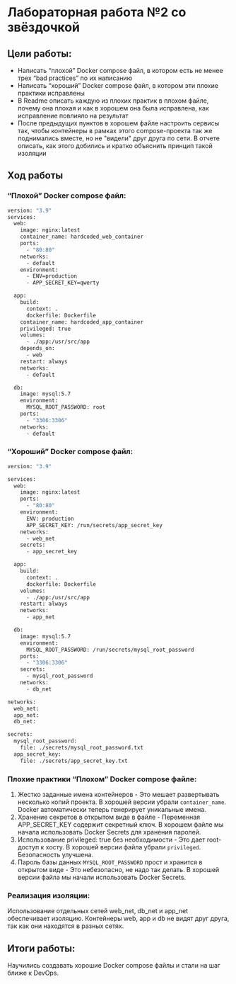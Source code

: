# Лабораторная работа №2 со звёздочкой

## Цели работы:
- Написать “плохой” Docker compose файл, в котором есть не менее трех “bad practices” по их написанию
- Написать “хороший” Docker compose файл, в котором эти плохие практики исправлены
- В Readme описать каждую из плохих практик в плохом файле, почему она плохая и как в хорошем она была исправлена, как исправление повлияло на результат
- После предыдущих пунктов в хорошем файле настроить сервисы так, чтобы контейнеры в рамках этого compose-проекта так же поднимались вместе, но не "видели" друг друга по сети. В отчете описать, как этого добились и кратко объяснить принцип такой изоляции


## Ход работы

### “Плохой” Docker compose файл:

```bash
version: "3.9"
services:
  web:
    image: nginx:latest
    container_name: hardcoded_web_container
    ports:
      - "80:80"
    networks:
      - default
    environment:
      - ENV=production
      - APP_SECRET_KEY=qwerty

  app:
    build:
      context: .
      dockerfile: Dockerfile
    container_name: hardcoded_app_container
    privileged: true
    volumes:
      - ./app:/usr/src/app
    depends_on:
      - web
    restart: always
    networks:
      - default

  db:
    image: mysql:5.7
    environment:
      MYSQL_ROOT_PASSWORD: root
    ports:
      - "3306:3306"
    networks:
      - default
``` 

### “Хороший” Docker compose файл:

```bash
version: "3.9"

services:
  web:
    image: nginx:latest
    ports:
      - "80:80"
    environment:
      ENV: production
      APP_SECRET_KEY: /run/secrets/app_secret_key
    networks:
      - web_net
    secrets:
      - app_secret_key

  app:
    build:
      context: .
      dockerfile: Dockerfile
    volumes:
      - ./app:/usr/src/app
    restart: always
    networks:
      - app_net

  db:
    image: mysql:5.7
    environment:
      MYSQL_ROOT_PASSWORD: /run/secrets/mysql_root_password
    ports:
      - "3306:3306"
    secrets:
      - mysql_root_password
    networks:
      - db_net

networks:
  web_net:
  app_net:
  db_net:

secrets:
  mysql_root_password:
    file: ./secrets/mysql_root_password.txt
  app_secret_key:
    file: ./secrets/app_secret_key.txt
``` 


### Плохие практики “Плохом” Docker compose файле:

1. Жестко заданные имена контейнеров - Это мешает развертывать несколько копий проекта. В хорошей версии убрали `container_name`. Docker автоматически теперь генерирует уникальные имена.
2. Хранение секретов в открытом виде в файле - Переменная APP_SECRET_KEY содержит секретный ключ. В хорошем файле мы начала использовать Docker Secrets для хранения паролей.
3. Использование privileged: true без необходимости - Это дает root-доступ к хосту. В хорошей версии файла убрали `privileged`. Безопасность улучшена.
4. Пароль базы данных `MYSQL_ROOT_PASSWORD` прост и хранится в открытом виде - Это небезопасно, не надо так делать. В хорошей версии файла мы начали использовать Docker Secrets.

### Реализация изоляции:
Использование отдельных сетей web_net, db_net и app_net обеспечивает изоляцию. Контейнеры web, app и db не видят друг друга, так как они находятся в разных сетях.

## Итоги работы:
Научились создавать хорошие Docker compose файлы и стали на шаг ближе к DevOps.